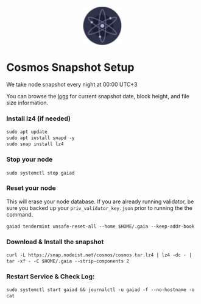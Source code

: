 <p align="center">
  <img height="100" height="auto" src="https://raw.githubusercontent.com/Nodeist/Kurulumlar/main/logos/cosmos.png">
</p>



# Cosmos Snapshot Setup
We take node snapshot every night at 00:00 UTC+3

You can browse the [logs](https://snap.nodeist.net/cosmos/log.txt) for current snapshot date, block height, and file size information.

### Install lz4 (if needed)
```
sudo apt update
sudo apt install snapd -y
sudo snap install lz4
```

### Stop your node
```
sudo systemctl stop gaiad
```

### Reset your node
This will erase your node database. If you are already running validator, be sure you backed up your `priv_validator_key.json` prior to running the the command.

```
gaiad tendermint unsafe-reset-all --home $HOME/.gaia --keep-addr-book
```

### Download & Install the snapshot
```
curl -L https://snap.nodeist.net/cosmos/cosmos.tar.lz4 | lz4 -dc - | tar -xf - -C $HOME/.gaia --strip-components 2
```

### Restart Service & Check Log:
```
sudo systemctl start gaiad && journalctl -u gaiad -f --no-hostname -o cat
```
